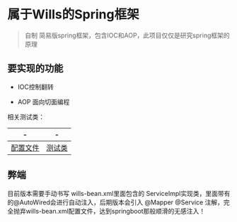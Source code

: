 # 属于Wills的Spring框架
> 自制 简易版spring框架，包含IOC和AOP，此项目仅仅是研究spring框架的原理

## 要实现的功能
+ IOC控制翻转

  > 

+ AOP 面向切面编程

  > 

相关测试类：

| -                                               | -                                                            |
| ----------------------------------------------- | ------------------------------------------------------------ |
| [配置文件](./src/main/resources/wills-bean.xml) | [测试类](./src/main/java/com/wills/spring/example/Example.java) |



## 弊端

目前版本需要手动书写 wills-bean.xml里面包含的 ServiceImpl实现类，里面带有的@AutoWired会进行自动注入，后期版本会引入 @Mapper @Service 注解，完全抛弃wills-bean.xml配置文件，达到springboot那般顺滑的无感注入！


